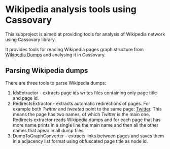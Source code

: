 # Wikipedia analysis tools using Cassovary

This subproject is aimed at providing tools for analysis of Wikipedia network using Cassovary library.

It provides tools for reading Wikipedia pages graph structure from [Wikipedia Dumps](dumps.wikipedia.org) and
analysing it in Cassovary.

## Parsing Wikipedia dumps

There are three tools to parse Wikipedia dumps:
1. IdsExtractor - extracts page ids writes files containing only page title and page id.
2. RedirectsExtractor - extracts automatic redirections of pages. For example
both *Twitter* and *tweeted* point to the same page: [Twitter](http://en.wikipedia.org/wiki/Twitter).
This means the page has two names, of which *Twitter* is the main one. Redirects extractor
reads Wikipedia dumps and for each page that has more name prints in a single line the main name
and then all the other names that apear in all dump files.
3. DumpToGraphConverter - extracts links between pages and saves them in a adjacency list format
using obfuscated page title as node id.


